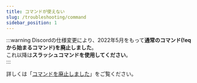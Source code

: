 ```yaml
---
title: コマンドが使えない
slug: /troubleshooting/command
sidebar_position: 1
---
```


:::warning
Discordの仕様変更により、2022年5月をもって**通常のコマンド(!eqから始まるコマンド)を廃止しました**。  
これ以降は**スラッシュコマンドを使用してください**。  
:::

詳しくは「[コマンドを廃止しました](/use/slashcommand.md)」をご覧ください。
